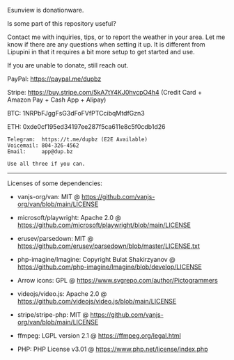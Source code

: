 Esunview is donationware.

Is some part of this repository useful?

Contact me with inquiries, tips, or to report the weather in your area. Let me know if there are any questions when setting it up. It is different from Lipupini in that it requires a bit more setup to get started and use.

If you are unable to donate, still reach out.

PayPal: https://paypal.me/dupbz

Stripe: https://buy.stripe.com/5kA7tY4KJ0hvcpO4h4 (Credit Card + Amazon Pay + Cash App + Alipay)

BTC: 1NRPbFJggFsG3dFoFVfPTCcibqMtdfGzn3

ETH: 0xde0cf195ed34197ee287f5ca611e8c5f0cdb1d26

```
Telegram:  https://t.me/dupbz (E2E Available)
Voicemail: 804-326-4562
Email:     app@dup.bz

Use all three if you can.
```

---

Licenses of some dependencies:

- vanjs-org/van: MIT @ https://github.com/vanjs-org/van/blob/main/LICENSE

- microsoft/playwright: Apache 2.0 @ https://github.com/microsoft/playwright/blob/main/LICENSE

- erusev/parsedown: MIT @ https://github.com/erusev/parsedown/blob/master/LICENSE.txt

- php-imagine/Imagine: Copyright Bulat Shakirzyanov @ https://github.com/php-imagine/Imagine/blob/develop/LICENSE

- Arrow icons: GPL @ https://www.svgrepo.com/author/Pictogrammers

- videojs/video.js: Apache 2.0 @ https://github.com/videojs/video.js/blob/main/LICENSE

- stripe/stripe-php: MIT @ https://github.com/vanjs-org/van/blob/main/LICENSE

- ffmpeg: LGPL version 2.1 @ https://ffmpeg.org/legal.html

- PHP: PHP License v3.01 @ https://www.php.net/license/index.php
